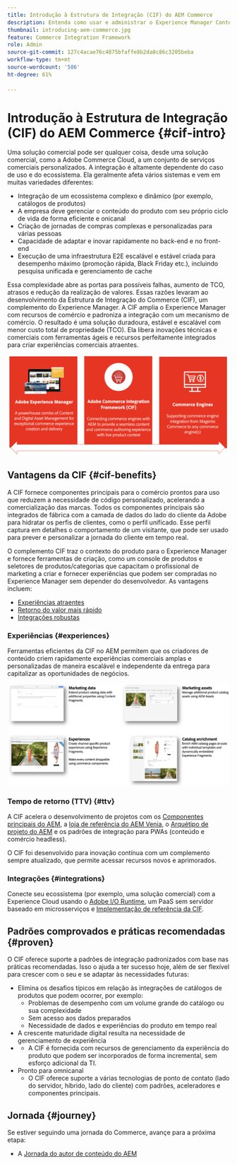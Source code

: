 ```yaml
---
title: Introdução à Estrutura de Integração (CIF) do AEM Commerce
description: Entenda como usar e administrar o Experience Manager Content e o Commerce as a Cloud Service com o CIF.
thumbnail: introducing-aem-commerce.jpg
feature: Commerce Integration Framework
role: Admin
source-git-commit: 127c4acae76c4875bfaffe8b2da0c86c3205beba
workflow-type: tm+mt
source-wordcount: '586'
ht-degree: 61%

---
```



# Introdução à Estrutura de Integração (CIF) do AEM Commerce {#cif-intro}

Uma solução comercial pode ser qualquer coisa, desde uma solução comercial, como a Adobe Commerce Cloud, a um conjunto de serviços comerciais personalizados. A integração é altamente dependente do caso de uso e do ecossistema. Ela geralmente afeta vários sistemas e vem em muitas variedades diferentes:

* Integração de um ecossistema complexo e dinâmico (por exemplo, catálogos de produtos)
* A empresa deve gerenciar o conteúdo do produto com seu próprio ciclo de vida de forma eficiente e onicanal
* Criação de jornadas de compras complexas e personalizadas para várias pessoas
* Capacidade de adaptar e inovar rapidamente no back-end e no front-end
* Execução de uma infraestrutura E2E escalável e estável criada para desempenho máximo (promoção rápida, Black Friday etc.), incluindo pesquisa unificada e gerenciamento de cache

Essa complexidade abre as portas para possíveis falhas, aumento de TCO, atrasos e redução da realização de valores. Essas razões levaram ao desenvolvimento da Estrutura de Integração do Commerce (CIF), um complemento do Experience Manager. A CIF amplia o Experience Manager com recursos de comércio e padroniza a integração com um mecanismo de comércio. O resultado é uma solução duradoura, estável e escalável com menor custo total de propriedade (TCO). Ela libera inovações técnicas e comerciais com ferramentas ágeis e recursos perfeitamente integrados para criar experiências comerciais atraentes.

![Elementos da CIF](./assets/CIF/CIF_Overview.png)

## Vantagens da CIF {#cif-benefits}

A CIF fornece componentes principais para o comércio prontos para uso que reduzem a necessidade de código personalizado, acelerando a comercialização das marcas. Todos os componentes principais são integrados de fábrica com a camada de dados do lado do cliente da Adobe para hidratar os perfis de clientes, como o perfil unificado. Esse perfil captura em detalhes o comportamento de um visitante, que pode ser usado para prever e personalizar a jornada do cliente em tempo real.

O complemento CIF traz o contexto do produto para o Experience Manager e fornece ferramentas de criação, como um console de produtos e seletores de produtos/categorias que capacitam o profissional de marketing a criar e fornecer experiências que podem ser compradas no Experience Manager sem depender do desenvolvedor. As vantagens incluem:

* [Experiências atraentes](#experiences)
* [Retorno do valor mais rápido](#ttv)
* [Integrações robustas](#integrations)

### Experiências {#experiences}

Ferramentas eficientes da CIF no AEM permitem que os criadores de conteúdo criem rapidamente experiências comerciais amplas e personalizadas de maneira escalável e independente da entrega para capitalizar as oportunidades de negócios.

![Elementos da CIF](./assets/CIF/CIF_Product_Experience_Management.png)

### Tempo de retorno (TTV) {#ttv}

A CIF acelera o desenvolvimento de projetos com os [Componentes principais do AEM](https://www.aemcomponents.dev/), a [loja de referência do AEM Venia](https://github.com/adobe/aem-cif-guides-venia), o [Arquétipo de projeto do AEM](https://experienceleague.adobe.com/docs/experience-manager-core-components/using/developing/archetype/overview.html?lang=pt-BR) e os padrões de integração para PWAs (conteúdo e comércio headless).

O CIF foi desenvolvido para inovação contínua com um complemento sempre atualizado, que permite acessar recursos novos e aprimorados.

### Integrações {#integrations}

Conecte seu ecossistema (por exemplo, uma solução comercial) com a Experience Cloud usando o [Adobe I/O Runtime](https://www.adobe.io/apis/experienceplatform/runtime.html), um PaaS sem servidor baseado em microsserviços e [Implementação de referência da CIF](https://github.com/adobe/commerce-cif-graphql-integration-reference).

## Padrões comprovados e práticas recomendadas {#proven}

O CIF oferece suporte a padrões de integração padronizados com base nas práticas recomendadas. Isso o ajuda a ter sucesso hoje, além de ser flexível para crescer com o seu e se adaptar às necessidades futuras:

* Elimina os desafios típicos em relação às integrações de catálogos de produtos que podem ocorrer, por exemplo:
   * Problemas de desempenho com um volume grande do catálogo ou sua complexidade
   * Sem acesso aos dados preparados
   * Necessidade de dados e experiências do produto em tempo real
* A crescente maturidade digital resulta na necessidade de gerenciamento de experiência
* 
   * A CIF é fornecida com recursos de gerenciamento da experiência do produto que podem ser incorporados de forma incremental, sem esforço adicional da TI.
* Pronto para omnicanal
   * O CIF oferece suporte a várias tecnologias de ponto de contato (lado do servidor, híbrido, lado do cliente) com padrões, aceleradores e componentes principais.

## Jornada {#journey}

Se estiver seguindo uma jornada do Commerce, avançe para a próxima etapa:

* A [Jornada do autor de conteúdo do AEM](/help/commerce-cloud/commerce-journeys/aem-commerce-content-author/getting-started.md)
